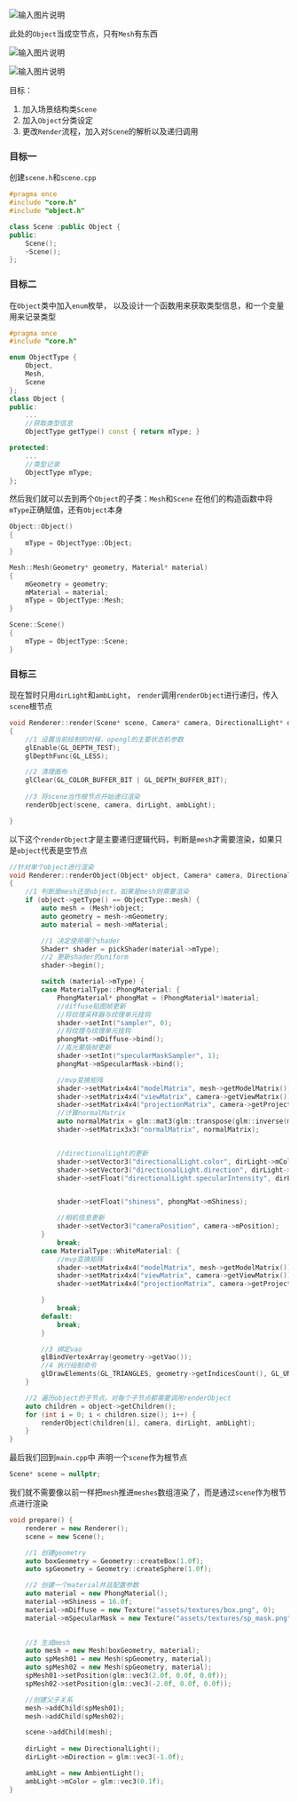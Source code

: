 ![输入图片说明](/imgs/2024-12-01/O3tfHwFNgKCS621u.png)

此处的`Object`当成空节点，只有`Mesh`有东西

![输入图片说明](/imgs/2024-12-01/6TQ68Nl78xMyeSKS.png)

![输入图片说明](/imgs/2024-12-01/IOYuiiqn5fpiZMvB.png)

目标：
1. 加入场景结构类`Scene`
2. 加入`Object`分类设定
3. 更改`Render`流程，加入对`Scene`的解析以及递归调用

### 目标一
创建`scene.h`和`scene.cpp`
```cpp
#pragma once
#include "core.h"
#include "object.h"

class Scene :public Object {
public:
	Scene();
	~Scene();
};
```

### 目标二
在`Object`类中加入`enum`枚举，
以及设计一个函数用来获取类型信息，和一个变量用来记录类型
```cpp
#pragma once
#include "core.h"

enum ObjectType {
	Object,
	Mesh,
	Scene
};
class Object {
public:
	...
	//获取类型信息
	ObjectType getType() const { return mType; }

protected:
	...
	//类型记录
	ObjectType mType;
};
```
然后我们就可以去到两个`Object`的子类：`Mesh`和`Scene`
在他们的构造函数中将`mType`正确赋值，还有`Object`本身
```cpp
Object::Object()
{
	mType = ObjectType::Object;
}
```
```cpp
Mesh::Mesh(Geometry* geometry, Material* material)
{
	mGeometry = geometry;
	mMaterial = material;
	mType = ObjectType::Mesh;
}
```
```cpp
Scene::Scene()
{
	mType = ObjectType::Scene;
}
```

### 目标三
现在暂时只用`dirLight`和`ambLight`，
`render`调用`renderObject`进行递归，传入`scene`根节点
```cpp
void Renderer::render(Scene* scene, Camera* camera, DirectionalLight* dirLight, AmbientLight* ambLight)
{
	//1 设置当前绘制的时候，opengl的主要状态机参数
	glEnable(GL_DEPTH_TEST);
	glDepthFunc(GL_LESS);

	//2 清理画布
	glClear(GL_COLOR_BUFFER_BIT | GL_DEPTH_BUFFER_BIT);
	
	//3 将scene当作根节点开始递归渲染
	renderObject(scene, camera, dirLight, ambLight);

}
```
以下这个`renderObject`才是主要递归逻辑代码，判断是`mesh`才需要渲染，如果只是`object`代表是空节点
```cpp
//针对单个object进行渲染
void Renderer::renderObject(Object* object, Camera* camera, DirectionalLight* dirLight, AmbientLight* ambLight)
{
	//1 判断是mesh还是object，如果是mesh则需要渲染
	if (object->getType() == ObjectType::mesh) {
		auto mesh = (Mesh*)object;
		auto geometry = mesh->mGeometry;
		auto material = mesh->mMaterial;

		//1 决定使用哪个shader
		Shader* shader = pickShader(material->mType);
		//2 更新shader的uniform
		shader->begin();

		switch (material->mType) {
		case MaterialType::PhongMaterial: {
			PhongMaterial* phongMat = (PhongMaterial*)material;
			//diffuse贴图帧更新
			//将纹理采样器与纹理单元挂钩
			shader->setInt("sampler", 0);
			//将纹理与纹理单元挂钩
			phongMat->mDiffuse->bind();
			//高光蒙版帧更新
			shader->setInt("specularMaskSampler", 1);
			phongMat->mSpecularMask->bind();

			//mvp变换矩阵
			shader->setMatrix4x4("modelMatrix", mesh->getModelMatrix());
			shader->setMatrix4x4("viewMatrix", camera->getViewMatrix());
			shader->setMatrix4x4("projectionMatrix", camera->getProjectionMatrix());
			//计算normalMatrix
			auto normalMatrix = glm::mat3(glm::transpose(glm::inverse(mesh->getModelMatrix())));
			shader->setMatrix3x3("normalMatrix", normalMatrix);


			//directionalLight的更新
			shader->setVector3("directionalLight.color", dirLight->mColor);
			shader->setVector3("directionalLight.direction", dirLight->mDirection);
			shader->setFloat("directionalLight.specularIntensity", dirLight->mSpecularIntensity);


			shader->setFloat("shiness", phongMat->mShiness);

			//相机信息更新
			shader->setVector3("cameraPosition", camera->mPosition);
		}
			break;
		case MaterialType::WhiteMaterial: {
			//mvp变换矩阵
			shader->setMatrix4x4("modelMatrix", mesh->getModelMatrix());
			shader->setMatrix4x4("viewMatrix", camera->getViewMatrix());
			shader->setMatrix4x4("projectionMatrix", camera->getProjectionMatrix());

		}
			break;
		default:
			break;
		}

		//3 绑定vao
		glBindVertexArray(geometry->getVao());
		//4 执行绘制命令
		glDrawElements(GL_TRIANGLES, geometry->getIndicesCount(), GL_UNSIGNED_INT, 0);
	}

	//2 遍历object的子节点，对每个子节点都需要调用renderObject
	auto children = object->getChildren();
	for (int i = 0; i < children.size(); i++) {
		renderObject(children[i], camera, dirLight, ambLight);
	}
}
```

最后我们回到`main.cpp`中
声明一个`scene`作为根节点
```cpp
Scene* scene = nullptr;
```
我们就不需要像以前一样把`mesh`推进`meshes`数组渲染了，而是通过`scene`作为根节点进行渲染
```cpp
void prepare() {
	renderer = new Renderer();
	scene = new Scene();

	//1 创建geometry
	auto boxGeometry = Geometry::createBox(1.0f);
	auto spGeometry = Geometry::createSphere(1.0f);

	//2 创建一个material并且配置参数
	auto material = new PhongMaterial();
	material->mShiness = 16.0f;
	material->mDiffuse = new Texture("assets/textures/box.png", 0);
	material->mSpecularMask = new Texture("assets/textures/sp_mask.png", 1);
	

	//3 生成mesh
	auto mesh = new Mesh(boxGeometry, material);
	auto spMesh01 = new Mesh(spGeometry, material);
	auto spMesh02 = new Mesh(spGeometry, material);
	spMesh01->setPosition(glm::vec3(2.0f, 0.0f, 0.0f));
	spMesh02->setPosition(glm::vec3(-2.0f, 0.0f, 0.0f));

	//创建父子关系
	mesh->addChild(spMesh01);
	mesh->addChild(spMesh02);

	scene->addChild(mesh);
	
	dirLight = new DirectionalLight();
	dirLight->mDirection = glm::vec3(-1.0f);

	ambLight = new AmbientLight();
	ambLight->mColor = glm::vec3(0.1f);
}
```
<!--stackedit_data:
eyJoaXN0b3J5IjpbLTUzMDY5NjI0OSwtNjMwMTAwMTg4LDM2MT
YxNjg5OSwxNzA2MjM0NzE2LC0xMDg3NjQzODI3LC0xODQ1OTc3
Mzg1LDIyMjc4NDgyOCwtMTc0NzIyMzAwNF19
-->